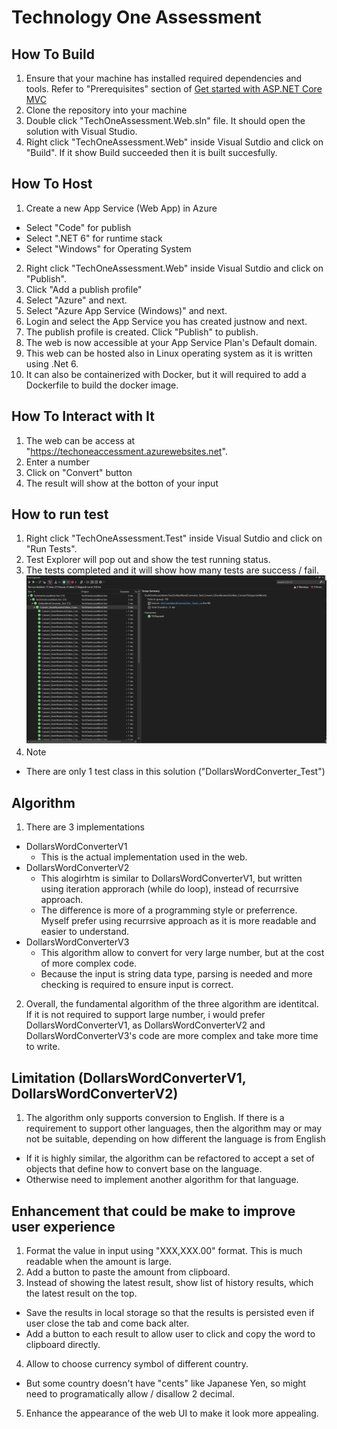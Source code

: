 # Technology One Assessment
## How To Build
1. Ensure that your machine has installed required dependencies and tools. Refer to "Prerequisites" section of [Get started with ASP.NET Core MVC](https://learn.microsoft.com/en-us/aspnet/core/tutorials/choose-web-ui?view=aspnetcore-6.0)
2. Clone the repository into your machine
3. Double click "TechOneAssessment.Web.sln" file. It should open the solution with Visual Studio.
4. Right click "TechOneAssessment.Web" inside Visual Sutdio and click on "Build". If it show Build succeeded then it is built succesfully.

## How To Host
1. Create a new App Service (Web App) in Azure
- Select "Code" for publish
- Select ".NET 6" for runtime stack
- Select "Windows" for Operating System
2. Right click "TechOneAssessment.Web" inside Visual Sutdio and click on "Publish".
3. Click "Add a publish profile"
4. Select "Azure" and next.
5. Select "Azure App Service (Windows)" and next.
6. Login and select the App Service you has created justnow and next.
7. The publish profile is created. Click "Publish" to publish.
8. The web is now accessible at your App Service Plan's Default domain.
9. This web can be hosted also in Linux operating system as it is written using .Net 6. 
10. It can also be containerized with Docker, but it will required to add a Dockerfile to build the docker image.

## How To Interact with It
1. The web can be access at "https://techoneaccessment.azurewebsites.net".
2. Enter a number
3. Click on "Convert" button
4. The result will show at the botton of your input

## How to run test
1. Right click "TechOneAssessment.Test" inside Visual Sutdio and click on "Run Tests".
2. Test Explorer will pop out and show the test running status.
3. The tests completed and it will show how many tests are success / fail.
![alt text](UnitTestResult.png)
4. Note
- There are only 1 test class in this solution ("DollarsWordConverter_Test")

## Algorithm
1. There are 3 implementations
- DollarsWordConverterV1
  - This is the actual implementation used in the web.
- DollarsWordConverterV2
  - This alogirhtm is similar to DollarsWordConverterV1, but written using iteration approrach (while do loop), instead of recurrsive approach.
  - The difference is more of a programming style or preferrence. Myself prefer using recurrsive approach as it is more readable and easier to understand.
- DollarsWordConverterV3
  - This algorithm allow to convert for very large number, but at the cost of more complex code.
  - Because the input is string data type, parsing is needed and more checking is required to ensure input is correct.
2. Overall, the fundamental algorithm of the three algorithm are identitcal. If it is not required to support large number, i would prefer DollarsWordConverterV1, as DollarsWordConverterV2 and DollarsWordConverterV3's code are more complex and take more time to write.

## Limitation (DollarsWordConverterV1, DollarsWordConverterV2)
1. The algorithm only supports conversion to English. If there is a requirement to support other languages, then the algorithm may or may not be suitable, depending on how different the language is from English
- If it is highly similar, the algorithm  can be refactored to accept a set of objects that define how to convert base on the language.
- Otherwise need to implement another algorithm for that language.

## Enhancement that could be make to improve user experience
1. Format the value in input using "XXX,XXX.00" format. This is much readable when the amount is large.
2. Add a button to paste the amount from clipboard.
3. Instead of showing the latest result, show list of history results, which the latest result on the top.
- Save the results in local storage so that the results is persisted even if user close the tab and come back alter.
- Add a button to each result to allow user to click and copy the word to clipboard directly.
4. Allow to choose currency symbol of different country.
- But some country doesn't have "cents" like Japanese Yen, so might need to programatically allow / disallow 2 decimal.
5. Enhance the appearance of the web UI to make it look more appealing.